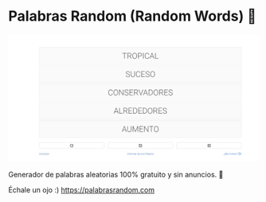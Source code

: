 # Palabras Random (Random Words) 💬

![palabrasrandom.jpeg](mdassets/palabrasrandom.jpg)

Generador de palabras aleatorias 100% gratuito y sin anuncios. 💬

Échale un ojo :)  https://palabrasrandom.com
